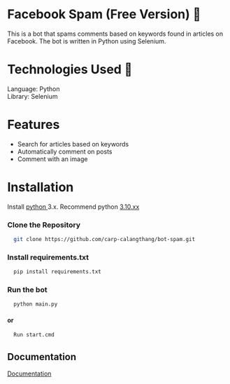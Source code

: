 # Facebook Spam (Free Version) 🎵
This is a bot that spams comments based on keywords found in articles on Facebook. The bot is written in Python using Selenium.

# Technologies Used 🚀
Language: Python <br>
Library: Selenium <br>

# Features

- Search for articles based on keywords
- Automatically comment on posts
- Comment with an image

# Installation

Install <a href="https://www.python.org/downloads/"> python </a> 3.x. Recommend python <a href="https://www.python.org/downloads/release/python-31013/"> 3.10.xx </a>
<br>

### Clone the Repository

```bash
  git clone https://github.com/carp-calangthang/bot-spam.git
```

### Install requirements.txt

```bash
  pip install requirements.txt
```

### Run the bot

```bash
  python main.py
```
#### or
```bash
  Run start.cmd
```
    
## Documentation

[Documentation](https://linktodocumentation)

